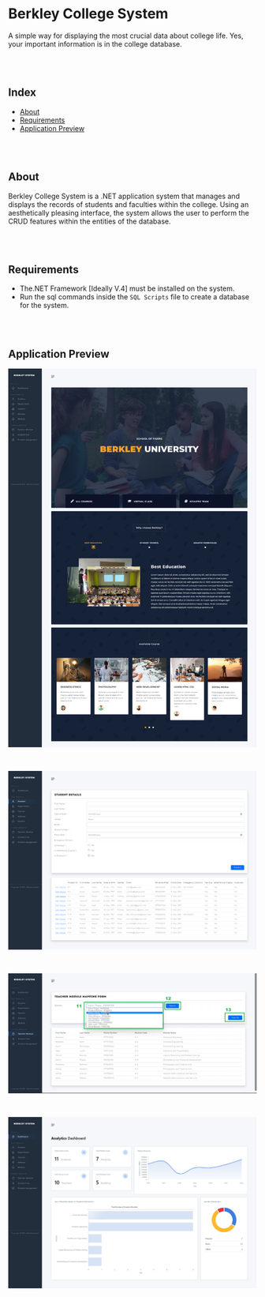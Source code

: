 # Berkley College System

A simple way for displaying the most crucial data about college life. Yes, your important information is in the college database.

</br></br>

## Index
- [About](#about)
- [Requirements](#requirements)
- [Application Preview](#preview)

</br></br>

<a name="about"></a>
## About
Berkley College System is a .NET application system that manages and displays the records of students and faculties within the college. Using an aesthetically pleasing interface, the system allows the user to perform the CRUD features within the entities of the database.


</br></br>


<a name="requirements"></a>
## Requirements

- 	The.NET Framework [Ideally V.4] must be installed on the system.
- 	Run the sql commands inside the `SQL Scripts` file to create a database for the system.

</br></br>


<a name="preview"></a>
## Application Preview

<p align="center">
    <img src="./images/home.png"/>
</p>

</br>

<p align="center">
    <img src="./images/student_details.png"/>
</p>

<br/>

<p align="center">
    <img src="./images/teacher_module.png"/>
</p>

</br>

<p align="center">
    <img src="./images/dashboard.png"/>
</p>